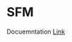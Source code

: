 # SFM
Docuemntation [Link](https://docs.google.com/document/d/1x3oMZne27wm4ocfP1HC8ixlo9JJGlrVcnmA3pkFvmGk/edit?usp=sharing)
